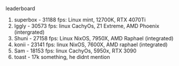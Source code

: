 leaderboard

1. superbox - 31188 fps: Linux mint,    12700K,     RTX 4070Ti
2. Iggly    - 30573 fps: linux CachyOs, Z1 Extreme, AMD Phoenix (intergrated)
3. Shuni    - 27158 fps: Linux NixOS,   7950X,      AMD Raphael (integrated)
4. konii    - 23141 fps: linux NixOS,   7600X,      AMD raphael (integrated)
5. Sam      - 18153 fps: linux CachyOs, 5950x,      RTX 3090
6. toast    - 17k something, he didnt mention